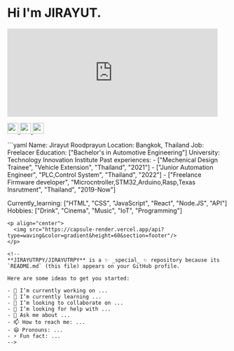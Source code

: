 <h1>Hi I'm JIRAYUT.</h1>
<iframe src="https://giphy.com/embed/l4Ep2BJHMEmsHYdwY" width="480" height="202" frameBorder="0" class="giphy-embed" allowFullScreen></iframe>
<p>
    <a href="https://twitter.com/jry_xx99">
        <img src="https://img.shields.io/badge/twitter-%231DA1F2.svg?&style=for-the-badge&logo=twitter&logoColor=white" height=25>
    </a> 
    <a href="https://www.instagram.com/_jirayut/">
        <img src="https://img.shields.io/badge/instagram-%23E4405F.svg?&style=for-the-badge&logo=instagram&logoColor=white" height=25>
    </a> 
    <a href="https://medium.com/@jirayutroodprayun">
        <img src="https://img.shields.io/badge/medium-%2312100E.svg?&style=for-the-badge&logo=medium&logoColor=white" height=25>
    </a>
</p>
```yaml
Name: Jirayut Roodprayun
Location: Bangkok, Thailand
Job: Freelacer
Education: ["Bachelor's in Automotive Engineering"]
University: Technology Innovation Institute
Past experiences: 
  - ["Mechenical Design Trainee", "Vehicle Extension", "Thailand", "2021"]
  - ["Junior Automation Engineer", "PLC,Control System", "Thailand", "2022"]
  - ["Freelance Firmware developer", "Microcntroller,STM32,Arduino,Rasp,Texas Insrutment", "Thailand", "2019-Now"]

Currently_learning: ["HTML", "CSS", "JavaScript", "React", "Node.JS", "API"]
Hobbies: ["Drink", "Cinema", "Music", "IoT", "Programming"]
```
<p align="center">
  <img src="https://capsule-render.vercel.app/api?type=waving&color=gradient&height=60&section=footer"/>
</p>

<!--
**JIRAYUTRPY/JIRAYUTRPY** is a ✨ _special_ ✨ repository because its `README.md` (this file) appears on your GitHub profile.

Here are some ideas to get you started:

- 🔭 I’m currently working on ...
- 🌱 I’m currently learning ...
- 👯 I’m looking to collaborate on ...
- 🤔 I’m looking for help with ...
- 💬 Ask me about ...
- 📫 How to reach me: ...
- 😄 Pronouns: ...
- ⚡ Fun fact: ...
-->
